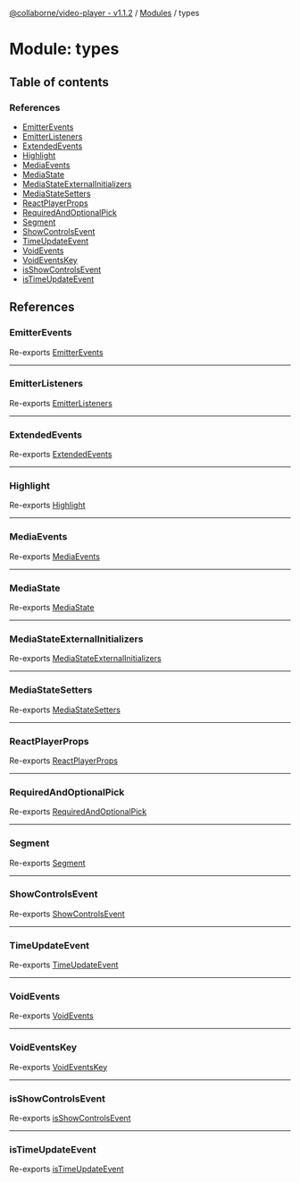 [@collaborne/video-player - v1.1.2](/docs/../README.md) / [Modules](/docs/modules.md) / types

# Module: types

## Table of contents

### References

- [EmitterEvents](/docs/modules/types.md#emitterevents)
- [EmitterListeners](/docs/modules/types.md#emitterlisteners)
- [ExtendedEvents](/docs/modules/types.md#extendedevents)
- [Highlight](/docs/modules/types.md#highlight)
- [MediaEvents](/docs/modules/types.md#mediaevents)
- [MediaState](/docs/modules/types.md#mediastate)
- [MediaStateExternalInitializers](/docs/modules/types.md#mediastateexternalinitializers)
- [MediaStateSetters](/docs/modules/types.md#mediastatesetters)
- [ReactPlayerProps](/docs/modules/types.md#reactplayerprops)
- [RequiredAndOptionalPick](/docs/modules/types.md#requiredandoptionalpick)
- [Segment](/docs/modules/types.md#segment)
- [ShowControlsEvent](/docs/modules/types.md#showcontrolsevent)
- [TimeUpdateEvent](/docs/modules/types.md#timeupdateevent)
- [VoidEvents](/docs/modules/types.md#voidevents)
- [VoidEventsKey](/docs/modules/types.md#voideventskey)
- [isShowControlsEvent](/docs/modules/types.md#isshowcontrolsevent)
- [isTimeUpdateEvent](/docs/modules/types.md#istimeupdateevent)

## References

### EmitterEvents

Re-exports [EmitterEvents](/docs/modules/types_emitters.md#emitterevents)

___

### EmitterListeners

Re-exports [EmitterListeners](/docs/interfaces/types_emitters.EmitterListeners.md)

___

### ExtendedEvents

Re-exports [ExtendedEvents](/docs/modules/types_emitters.md#extendedevents)

___

### Highlight

Re-exports [Highlight](/docs/interfaces/types_media_state.Highlight.md)

___

### MediaEvents

Re-exports [MediaEvents](/docs/modules/types_emitters.md#mediaevents)

___

### MediaState

Re-exports [MediaState](/docs/interfaces/types_media_state.MediaState.md)

___

### MediaStateExternalInitializers

Re-exports [MediaStateExternalInitializers](/docs/interfaces/types_media_state_external_initializers.MediaStateExternalInitializers.md)

___

### MediaStateSetters

Re-exports [MediaStateSetters](/docs/interfaces/types_media_state_setters.MediaStateSetters.md)

___

### ReactPlayerProps

Re-exports [ReactPlayerProps](/docs/interfaces/types_react_player.ReactPlayerProps.md)

___

### RequiredAndOptionalPick

Re-exports [RequiredAndOptionalPick](/docs/modules/types_required_and_optional_pick.md#requiredandoptionalpick)

___

### Segment

Re-exports [Segment](/docs/interfaces/types_media_state.Segment.md)

___

### ShowControlsEvent

Re-exports [ShowControlsEvent](/docs/modules/types_emitters.md#showcontrolsevent)

___

### TimeUpdateEvent

Re-exports [TimeUpdateEvent](/docs/modules/types_emitters.md#timeupdateevent)

___

### VoidEvents

Re-exports [VoidEvents](/docs/modules/types_emitters.md#voidevents)

___

### VoidEventsKey

Re-exports [VoidEventsKey](/docs/modules/types_emitters.md#voideventskey)

___

### isShowControlsEvent

Re-exports [isShowControlsEvent](/docs/modules/types_emitters.md#isshowcontrolsevent)

___

### isTimeUpdateEvent

Re-exports [isTimeUpdateEvent](/docs/modules/types_emitters.md#istimeupdateevent)
